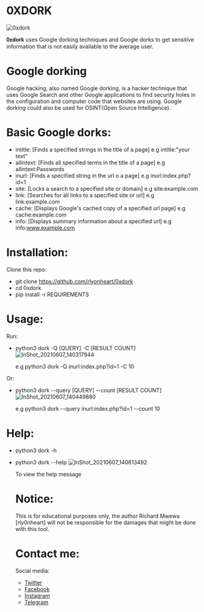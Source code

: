 # 0XDORK
![0xdork](https://user-images.githubusercontent.com/74001397/121006418-2a5f3500-c791-11eb-81e3-8abd806dc84a.jpg)

 𝟎𝐱𝐝𝐨𝐫𝐤 uses Google dorking techniques and Google dorks to get sensitive information that is not easily available to the average user.
 
 # Google dorking
 Google hacking, also named Google dorking, is a hacker technique that uses Google Search and other Google applications to find security holes in the configuration and computer code that websites are using. Google dorking could also be used for OSINT(Open Source Intelligence).
 
 # Basic Google dorks:
 * intitle:    [Finds a specified strings in the title of a page]  e.g intitle:"your text"
 * allintext:  [Finds all specified terms in the title of a page]  e.g allintext:Passwords
 * inurl:      [Finds a specified string in the url o a page]      e.g inurl:index.php?id=1
 * site:       [Locks a search to a specified site or domain]      e.g site:example.com
 * link:       [Searches for all links to a specified site or url] e.g link:example.com
 * cache:      [Displays Google's cached copy of a specified url page] e.g cache:example.com
 *  info:      [Displays summary information about a specified url]  e.g info:www.example.com

# Installation:
Clone this repo:
* git clone https://github.com/rlyonheart/0xdork
* cd 0xdork 
* pip install -r REQUIREMENTS

# Usage:
Run:
* python3 dork -Q [QUERY] -C [RESULT COUNT]
![InShot_20210607_140317944](https://user-images.githubusercontent.com/74001397/121014591-71055d00-c79a-11eb-9db9-73ac137f67d0.jpg)


  e.g python3 dork -Q inurl:index.php?id=1 -C 10
  
Or:
* python3 dork --query [QUERY] --count [RESULT COUNT]
![InShot_20210607_140449880](https://user-images.githubusercontent.com/74001397/121014948-c93c5f00-c79a-11eb-8b70-7d0d9ed75936.jpg)

  e.g python3 dork --query inurl:index.php?id=1 --count 10
  
# Help:
* python3 dork -h
* python3 dork --help
![InShot_20210607_140613492](https://user-images.githubusercontent.com/74001397/121015529-626b7580-c79b-11eb-9863-04b73ff2cd0a.jpg)



  To view the help message
  
  # Notice:
  This is for educational purposes only, the author Richard Mwewa [rly0nheart] will not be responsible for the damages that might be done with this tool.
  
  # Contact me:
  Social media:
  * [Twitter](https://twitter.com/rly0nheart/)
  * [Facebook](https://fb.me/rly0nheart/)
  * [Instagram](https://instagram.com/rlyonheart/)
  * [Telegram](https://t.me/rlyonheart/)

